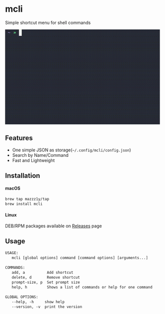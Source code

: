 # mcli

Simple shortcut menu for shell commands

![](./.github/demo.gif)

## Features

* One simple JSON as storage(`~/.config/mcli/config.json`)
* Search by Name/Command
* Fast and Lightweight

## Installation

#### macOS

```
brew tap mazzz1y/tap
brew install mcli
```

#### Linux

DEB/RPM packages available on [Releases](https://github.com/mazzz1y/mcli/releases) page

## Usage

```
USAGE:
   mcli [global options] command [command options] [arguments...]

COMMANDS:
   add, a          Add shortcut
   delete, d       Remove shortcut
   prompt-size, p  Set prompt size
   help, h         Shows a list of commands or help for one command

GLOBAL OPTIONS:
   --help, -h     show help
   --version, -v  print the version
```

